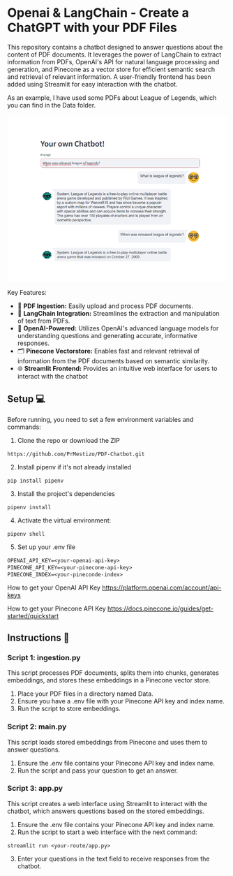 # Openai & LangChain - Create a ChatGPT with your PDF Files

This repository contains a chatbot designed to answer questions about the content of PDF documents. It leverages the power of LangChain to extract information from PDFs, OpenAI's API for natural language processing and generation, and Pinecone as a vector store for efficient semantic search and retrieval of relevant information. A user-friendly frontend has been added using Streamlit for easy interaction with the chatbot.

As an example, I have used some PDFs about League of Legends, which you can find in the Data folder.

![Demo](assets/Screenshot_2.png)

Key Features:

* 📄 **PDF Ingestion:** Easily upload and process PDF documents.
* 🔗 **LangChain Integration:** Streamlines the extraction and manipulation of text from PDFs.
* 🤖 **OpenAI-Powered:** Utilizes OpenAI's advanced language models for understanding questions and generating accurate, informative responses.
* 🗂️ **Pinecone Vectorstore:** Enables fast and relevant retrieval of information from the PDF documents based on semantic similarity.
* 🌐 **Streamlit Frontend:** Provides an intuitive web interface for users to interact with the chatbot

## Setup 💻
Before running, you need to set a few environment variables and commands:

1. Clone the repo or download the ZIP
```
https://github.com/PrMestizo/PDF-Chatbot.git
```
2. Install pipenv if it's not already installed
```
pip install pipenv
```
3. Install the project's dependencies
```
pipenv install
```
4. Activate the virtual environment:
```
pipenv shell
```
5. Set up your .env file
```
OPENAI_API_KEY=<your-openai-api-key>
PINECONE_API_KEY=<your-pinecone-api-key>
PINECONE_INDEX=<your-pineconde-index>
```
How to get your OpenAI API Key https://platform.openai.com/account/api-keys

How to get your Pinecone API Key https://docs.pinecone.io/guides/get-started/quickstart

## Instructions 📃

### Script 1: ingestion.py
This script processes PDF documents, splits them into chunks, generates embeddings, and stores these embeddings in a Pinecone vector store.
 
1. Place your PDF files in a directory named Data.
2. Ensure you have a .env file with your Pinecone API key and index name.
3. Run the script to store embeddings.

### Script 2: main.py
This script loads stored embeddings from Pinecone and uses them to answer questions.

1. Ensure the .env file contains your Pinecone API key and index name.
2. Run the script and pass your question to get an answer.

### Script 3: app.py
This script creates a web interface using Streamlit to interact with the chatbot, which answers questions based on the stored embeddings.

1. Ensure the .env file contains your Pinecone API key and index name.
2. Run the script to start a web interface with the next command:
```
streamlit run <your-route/app.py>
```
3. Enter your questions in the text field to receive responses from the chatbot.
